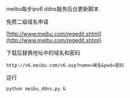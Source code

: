 meibu每步ipv6 ddns服务后台更新脚本

免费二级域名申请

[http://www.meibu.com/regedit.shtml](http://www.meibu.com/regedit.shtml)

下载后替换地址中的域名和密码
```
http://v6.meibu.com/v6.asp?name=域名&pwd=密码
```

运行
```
python meibu_ddns.py &
```